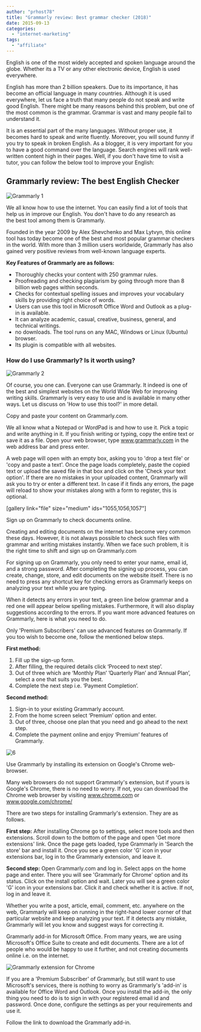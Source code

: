 ```yaml
---
author: "prhost78"
title: "Grammarly review: Best grammar checker (2018)"
date: 2015-09-13
categories: 
  - "internet-marketing"
tags: 
  - "affiliate"
---
```


English is one of the most widely accepted and spoken language around the globe. Whether its a TV or any other electronic device, English is used everywhere.

English has more than 2 billion speakers. Due to its importance, it has become an official language in many countries. Although it is used everywhere, let us face a truth that many people do not speak and write good English. There might be many reasons behind this problem, but one of the most common is the grammar. Grammar is vast and many people fail to understand it.

It is an essential part of the many languages. Without proper use, it becomes hard to speak and write fluently. Moreover, you will sound funny if you try to speak in broken English. As a blogger, it is very important for you to have a good command over the language. Search engines will rank well-written content high in their pages. Well, if you don't have time to visit a tutor, you can follow the below tool to improve your English:

## Grammarly review: The best English Checker

![Grammarly 1](images/Grammarly-1.jpg)

We all know how to use the internet. You can easily find a lot of tools that help us in improve our English. You don't have to do any research as the best tool among them is Grammarly.

Founded in the year 2009 by Alex Shevchenko and Max Lytvyn, this online tool has today become one of the best and most popular grammar checkers in the world. With more than 3 million users worldwide, Grammarly has also gained very positive reviews from well-known language experts.

**Key Features of Grammarly are as follows:**

- Thoroughly checks your content with 250 grammar rules.
- Proofreading and checking plagiarism by going through more than 8 billion web pages within seconds.
- Checks for contextual spelling issues and improves your vocabulary skills by providing right choice of words.
- Users can use this tool in Microsoft Office Word and Outlook as a plug-in is available.
- It can analyze academic, casual, creative, business, general, and technical writings.
- no downloads. The tool runs on any MAC, Windows or Linux (Ubuntu) browser.
- Its plugin is compatible with all websites.

### How do I use Grammarly? Is it worth using?

![Grammarly 2](images/Grammarly-2.jpg)

Of course, you one can. Everyone can use Grammarly. It indeed is one of the best and simplest websites on the World Wide Web for improving writing skills. Grammarly is very easy to use and is available in many other ways. Let us discuss on 'How to use this tool?' in more detail.

Copy and paste your content on Grammarly.com.

We all know what a Notepad or WordPad is and how to use it. Pick a topic and write anything in it. If you finish writing or typing, copy the entire text or save it as a file. Open your web browser, type www.grammarly.com in the web address bar and press enter.

A web page will open with an empty box, asking you to 'drop a text file' or 'copy and paste a text'. Once the page loads completely, paste the copied text or upload the saved file in that box and click on the 'Check your text option'. If there are no mistakes in your uploaded content, Grammarly will ask you to try or enter a different text. In case if it finds any errors, the page will reload to show your mistakes along with a form to register, this is optional.

\[gallery link="file" size="medium" ids="1055,1056,1057"\]

Sign up on Grammarly to check documents online.

Creating and editing documents on the internet has become very common these days. However, it is not always possible to check such files with grammar and writing mistakes instantly. When we face such problem, it is the right time to shift and sign up on Grammarly.com

For signing up on Grammarly, you only need to enter your name, email id, and a strong password. After completing the signing up process, you can create, change, store, and edit documents on the website itself. There is no need to press any shortcut key for checking errors as Grammarly keeps on analyzing your text while you are typing.

When it detects any errors in your text, a green line below grammar and a red one will appear below spelling mistakes. Furthermore, it will also display suggestions according to the errors. If you want more advanced features on Grammarly, here is what you need to do.

Only 'Premium Subscribers' can use advanced features on Grammarly. If you too wish to become one, follow the mentioned below steps.

**First method:**

1. Fill up the sign-up form.
2. After filling, the required details click ‘Proceed to next step’.
3. Out of three which are ‘Monthly Plan’ ’Quarterly Plan’ and ’Annual Plan’, select a one that suits you the best.
4. Complete the next step i.e. ‘Payment Completion’.

**Second method:**

1. Sign-in to your existing Grammarly account.
2. From the home screen select ‘Premium’ option and enter.
3. Out of three, choose one plan that you need and go ahead to the next step.
4. Complete the payment online and enjoy ‘Premium’ features of Grammarly.

![6](images/6.jpg)

Use Grammarly by installing its extension on Google's Chrome web-browser.

Many web browsers do not support Grammarly's extension, but if yours is Google's Chrome, there is no need to worry. If not, you can download the Chrome web browser by visiting www.chrome.com or www.google.com/chrome/

There are two steps for installing Grammarly's extension. They are as follows.

**First step:** After installing Chrome go to settings, select more tools and then extensions. Scroll down to the bottom of the page and open 'Get more extensions' link. Once the page gets loaded, type Grammarly in 'Search the store' bar and install it. Once you see a green color 'G' icon in your extensions bar, log in to the Grammarly extension, and leave it.

**Second step:** Open Grammarly.com and log in. Select apps on the home page and enter. There you will see 'Grammarly for Chrome' option and its status. Click on the install option and wait. Later you will see a green color 'G' icon in your extensions bar. Click it and check whether it is active. If not, log in and leave it.

Whether you write a post, article, email, comment, etc. anywhere on the web, Grammarly will keep on running in the right-hand lower corner of that particular website and keep analyzing your text. If it detects any mistake, Grammarly will let you know and suggest ways for correcting it.

Grammarly add-in for Microsoft Office. From many years, we are using Microsoft's Office Suite to create and edit documents. There are a lot of people who would be happy to use it further, and not creating documents online i.e. on the internet.

![Grammarly extension for Chrome](images/Grammarly-extension-for-Chrome.jpg)

If you are a 'Premium Subscriber' of Grammarly, but still want to use Microsoft's services, there is nothing to worry as Grammarly's 'add-in' is available for Office Word and Outlook. Once you install the add-in, the only thing you need to do is to sign in with your registered email id and password. Once done, configure the settings as per your requirements and use it.

Follow the link to download the Grammarly add-in.
